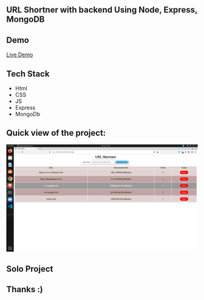 ## URL Shortner with backend Using Node, Express, MongoDB

## Demo
<a href='https://url-shortner-umber.vercel.app/' target="_blank">Live Demo</a>

## Tech Stack

<ul>
  <li>Html</li>
  <li>CSS</li>
  <li>JS</li>
  <li>Express</li>
  <li>MongoDb</li>
 </ul>
 
 ## Quick view of the project:
 <img src='https://github.com/bhaskarkrp/url-shortner/blob/main/images/Screenshot%20from%202022-04-28%2013-38-26.png' alt='quick view of project'/>
 
 ## Solo Project
 
 ## Thanks :)
